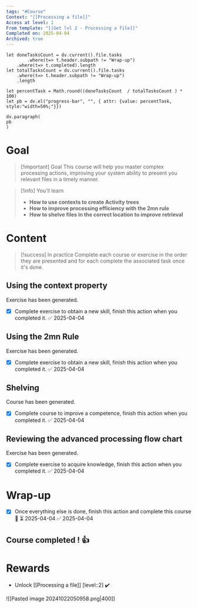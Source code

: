```yaml
---
tags: "#Course"
Context: "[[Processing a file]]"
Access at level: 1
From template: "[[Get lvl 2 - Processing a file]]"
Completed on: 2025-04-04
Archived: true
---
```



```dataviewjs
let doneTasksCount = dv.current().file.tasks
		.where(t=> t.header.subpath != "Wrap-up")
	.where(t=> t.completed).length 
let totalTasksCount = dv.current().file.tasks
	.where(t=> t.header.subpath != "Wrap-up")
	.length

let percentTask = Math.round((doneTasksCount  / totalTasksCount ) * 100)  
let pb = dv.el("progress-bar", "", { attr: {value: percentTask, style:"width=50%;"}})

dv.paragraph(  
pb
) 
```
# Goal

> [!important] Goal
> This course will help you master complex processing actions, improving your system ability to present you relevant files in a timely manner. 

> [!info] You'll learn
> - **How to use contexts to create Activity trees**
> - **How to improve processing efficiency with the 2mn rule**
> - **How to shelve files in the correct location to improve retrieval**
# Content 

> [!success] In practice
> Complete each course or exercise in the order they are presented and for each complete the associated task once it's done. 

## Using the context property

Exercise has been generated.
- [x] Complete exercise to obtain a new skill, finish this action when you completed it. ✅ 2025-04-04
## Using the 2mn Rule

Exercise has been generated.
- [x] Complete exercise to obtain a new skill, finish this action when you completed it. ✅ 2025-04-04
## Shelving

Course has been generated.
- [x] Complete course to improve a competence, finish this action when you completed it. ✅ 2025-04-04
## Reviewing the advanced processing flow chart

Exercise has been generated.
- [x] Complete exercise to acquire knowledge, finish this action when you completed it. ✅ 2025-04-04
# Wrap-up

- [x] Once everything else is done, finish this action and complete this course 🔽 ⏳ 2025-04-04 ✅ 2025-04-04

## Course completed ! 👍

# Rewards

- Unlock [[Processing a file]] [level::2] ✔️

![[Pasted image 20241022050958.png|400]]

